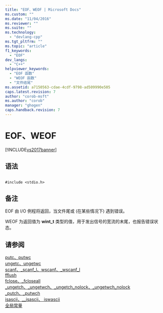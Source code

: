 ```yaml
---
title: "EOF、WEOF | Microsoft Docs"
ms.custom: ""
ms.date: "11/04/2016"
ms.reviewer: ""
ms.suite: ""
ms.technology: 
  - "devlang-cpp"
ms.tgt_pltfrm: ""
ms.topic: "article"
f1_keywords: 
  - "EOF"
dev_langs: 
  - "C++"
helpviewer_keywords: 
  - "EOF 函数"
  - "WEOF 函数"
  - "文件结尾"
ms.assetid: a7150563-cdae-4cdf-9798-ad509990e505
caps.latest.revision: 7
author: "corob-msft"
ms.author: "corob"
manager: "ghogen"
caps.handback.revision: 7
---
```

# EOF、WEOF
[!INCLUDE[vs2017banner](../assembler/inline/includes/vs2017banner.md)]

## 语法  
  
```  
  
#include <stdio.h>  
```  
  
## 备注  
 EOF 由 I\/O 例程将返回，当文件尾或 \(在某些情况下\) 遇到错误。  
  
 WEOF 为返回值为 **wint\_t** 类型的值，用于发出信号的宽流的末尾，也报告错误状态。  
  
## 请参阅  
 [putc、putwc](../c-runtime-library/reference/putc-putwc.md)   
 [ungetc、ungetwc](../c-runtime-library/reference/ungetc-ungetwc.md)   
 [scanf、\_scanf\_l、wscanf、\_wscanf\_l](../c-runtime-library/reference/scanf-scanf-l-wscanf-wscanf-l.md)   
 [fflush](../c-runtime-library/reference/fflush.md)   
 [fclose、\_fcloseall](../c-runtime-library/reference/fclose-fcloseall.md)   
 [\_ungetch、\_ungetwch、\_ungetch\_nolock、\_ungetwch\_nolock](../c-runtime-library/reference/ungetch-ungetwch-ungetch-nolock-ungetwch-nolock.md)   
 [\_putch、\_putwch](../c-runtime-library/reference/putch-putwch.md)   
 [isascii，\_\_isascii、 iswascii](../c-runtime-library/reference/isascii-isascii-iswascii.md)   
 [全局常量](../c-runtime-library/global-constants.md)